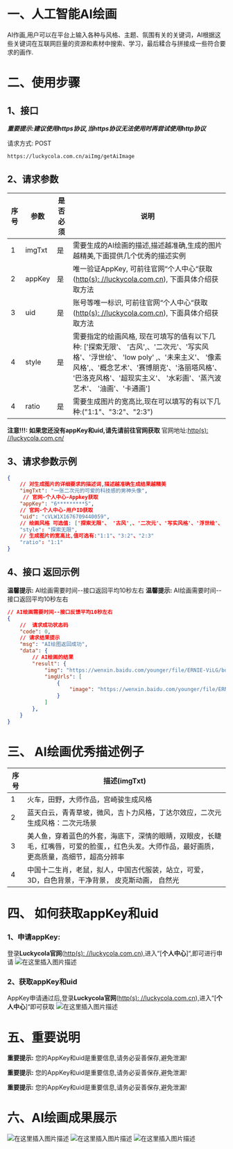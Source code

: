 
# 一、人工智能AI绘画
AI作画,用户可以在平台上输入各种与风格、主题、氛围有关的关键词，AI根据这些关键词在互联网巨量的资源和素材中搜索、学习，最后糅合与拼接成一些符合要求的画作.
# 二、使用步骤
## 1、接口

***重要提示:建议使用https协议,当https协议无法使用时再尝试使用http协议***

请求方式: POST

```
https://luckycola.com.cn/aiImg/getAiImage
```
## 2、请求参数
| 序号 | 参数 | 是否必须|说明 |
|--|--|--|--|
| 1 |imgTxt  |是 | 需要生成的AI绘画的描述,描述越准确,生成的图片越精美,下面提供几个优秀的描述实例 |
| 2 |appKey  |是 | 唯一验证AppKey, 可前往官网“个人中心“获取([http(s): //luckycola.com.cn](http://luckycola.com.cn)), 下面具体介绍获取方法|
| 3 |uid  |是 | 账号等唯一标识, 可前往官网“个人中心“获取([http(s): //luckycola.com.cn](http://luckycola.com.cn)), 下面具体介绍获取方法|
| 4 |style  |是| 需要指定的绘画风格, 现在可填写的值有以下几种: ['探索无限'、 '古风',、'二次元'、'写实风格'、'浮世绘'、 'low poly' ,、'未来主义'、 '像素风格',、'概念艺术'、'赛博朋克'、'洛丽塔风格'、 '巴洛克风格'、'超现实主义'、 '水彩画'、'蒸汽波艺术'、 '油画'、'卡通画']|
| 4 |ratio  |是 | 需要生成图片的宽高比,现在可以填写的有以下几种:("1:1"、"3:2"、"2:3") |


**注意!!!: 如果您还没有appKey和uid,请先请前往官网获取**
官网地址:[http(s): //luckycola.com.cn/](http://luckycola.com.cn/)


## 3、请求参数示例

```json
{
	// 对生成图片的详细要求的描述词,描述越准确生成结果越精美
    "imgTxt": "一张二次元的可爱的科技感的男神头像",
     // 官网-个人中心-Appkey获取
    "appKey": "6*********5",
    // 官网-个人中心-用户ID获取
    "uid": "cVLW1X1676709440059",
    // 绘画风格 可选值: ['探索无限'、 '古风',、'二次元'、'写实风格'、'浮世绘'、 'low poly' ,、'未来主义'、 '像素风格',、'概念艺术'、'赛博朋克'、'洛丽塔风格'、 '巴洛克风格'、'超现实主义'、 '水彩画'、'蒸汽波艺术'、 '油画'、'卡通画']
    "style": "探索无限",
    // 生成图片的宽高比,值可选有:"1:1"、"3:2"、"2:3"
    "ratio": "1:1"
}
```

## 4、接口 返回示例
**温馨提示:** AI绘画需要时间--接口返回平均10秒左右
**温馨提示:** AI绘画需要时间--接口返回平均10秒左右

```json
// AI绘画需要时间--接口反馈平均10秒左右
{
	// 	请求成功状态码
	"code": 0,
	// 请求结果提示
	"msg": "AI绘图返回成功",
	"data": {
		// AI绘画的结果
		"result": {
			"img": "https://wenxin.baidu.com/younger/file/ERNIE-ViLG/bd619f4b81e2de0bca1d96aef96cf60cex",
			"imgUrls": [
				{
					"image": "https://wenxin.baidu.com/younger/file/ERNIE-ViLG/bd619f4b81e2de0bca1d96aef96cf60cex"
				}
			]
		},
	}
}

```
# 三、 AI绘画优秀描述例子

| 序号 | 描述(imgTxt)|
|--|---|
| 1 |火车，田野，大师作品，宫崎骏生成风格  |
| 2 |蓝天白云，青青草坡，微风，吉卜力风格，丁达尔效应，二次元生成风格：二次元场景  |
| 3 |美人鱼，穿着蓝色的外套，海底下，深情的眼睛，双眼皮，长睫毛，红嘴唇，可爱的脸蛋，，红色头发。大师作品，最好画质，更高质量，高细节，超高分辨率  |
| 4 |中国十二生肖，老鼠，拟人，中国古代服装，站立，可爱，3D，白色背景，干净背景， 皮克斯动画， 自然光  |



# 四、 如何获取appKey和uid

### 1、申请appKey:
登录**Luckycola官网**([http(s): //luckycola.com.cn](http://luckycola.com.cn)),进入“[**个人中心**]“,即可进行申请
![在这里插入图片描述](https://img-blog.csdnimg.cn/684861db7426459c8790f65d3e0b0c84.png#pic_center)

### 2、获取appKey和uid
AppKey申请通过后,登录**Luckycola官网**([http(s): //luckycola.com.cn](http://luckycola.com.cn)),进入“[**个人中心**]“即可获取
![在这里插入图片描述](https://img-blog.csdnimg.cn/3112de0520cf4ecfa2edddefc7a15fd2.png#pic_center)


# 五、重要说明
**重要提示:** 您的AppKey和uid是重要信息,请务必妥善保存,避免泄漏!

**重要提示:** 您的AppKey和uid是重要信息,请务必妥善保存,避免泄漏!

**重要提示:** 您的AppKey和uid是重要信息,请务必妥善保存,避免泄漏!


# 六、AI绘画成果展示
![在这里插入图片描述](https://img-blog.csdnimg.cn/442fa70bd71442a090c3ebd09eb55d8b.jpeg#pic_center)
![在这里插入图片描述](https://img-blog.csdnimg.cn/d8e91016ad1c4ff7aea2b1dc7710c650.png#pic_center)
![在这里插入图片描述](https://img-blog.csdnimg.cn/08bd7fae3a0a42c9873ff64226faf5df.png#pic_center)

